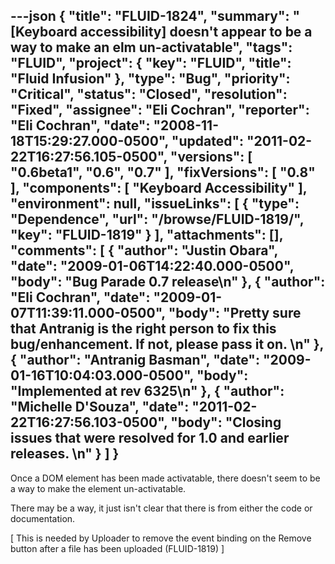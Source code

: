 ---json
{
  "title": "FLUID-1824",
  "summary": "[Keyboard accessibility] doesn't appear to be a way to make an elm un-activatable",
  "tags": "FLUID",
  "project": {
    "key": "FLUID",
    "title": "Fluid Infusion"
  },
  "type": "Bug",
  "priority": "Critical",
  "status": "Closed",
  "resolution": "Fixed",
  "assignee": "Eli Cochran",
  "reporter": "Eli Cochran",
  "date": "2008-11-18T15:29:27.000-0500",
  "updated": "2011-02-22T16:27:56.105-0500",
  "versions": [
    "0.6beta1",
    "0.6",
    "0.7"
  ],
  "fixVersions": [
    "0.8"
  ],
  "components": [
    "Keyboard Accessibility"
  ],
  "environment": null,
  "issueLinks": [
    {
      "type": "Dependence",
      "url": "/browse/FLUID-1819/",
      "key": "FLUID-1819"
    }
  ],
  "attachments": [],
  "comments": [
    {
      "author": "Justin Obara",
      "date": "2009-01-06T14:22:40.000-0500",
      "body": "Bug Parade 0.7 release\n"
    },
    {
      "author": "Eli Cochran",
      "date": "2009-01-07T11:39:11.000-0500",
      "body": "Pretty sure that Antranig is the right person to fix this bug/enhancement. If not, please pass it on.&#x20;\n"
    },
    {
      "author": "Antranig Basman",
      "date": "2009-01-16T10:04:03.000-0500",
      "body": "Implemented at rev 6325\n"
    },
    {
      "author": "Michelle D'Souza",
      "date": "2011-02-22T16:27:56.103-0500",
      "body": "Closing issues that were resolved for 1.0 and earlier releases.&#x20;\n"
    }
  ]
}
---
Once a DOM element has been made activatable, there doesn't seem to be a way to make the element un-activatable.&#x20;

There may be a way, it just isn't clear that there is from either the code or documentation.&#x20;

\[ This is needed by Uploader to remove the event binding on the Remove button after a file has been uploaded (FLUID-1819) ]

        